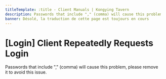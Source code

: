 ```yaml
---
titleTemplate: :title - Client Manuals | Kongying Tavern
description: Passwords that include "," (comma) will cause this problem, please remove it to avoid this issue.
banner: Désolé, la traduction de cette page est toujours en cours
---
```


[文：【每次打开都需重新登陆】]: # 'https://support.qq.com/products/321980/faqs/130500'

# [Login] Client Repeatedly Requests Login

Passwords that include "," (comma) will cause this problem, please remove it to avoid this issue.
